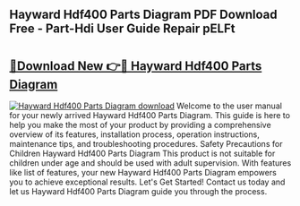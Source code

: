 ## Hayward Hdf400 Parts Diagram PDF Download Free - Part-Hdi User Guide Repair pELFt

# <h2><a href="http://dfj93n.blite.top/?on=Hayward+Hdf400+Parts+Diagram">🔗Download New 👉🔴 Hayward Hdf400 Parts Diagram</a></h2>

[![Hayward Hdf400 Parts Diagram download](https://i.imgur.com/lujVjoI.png)](http://dfj93n.blite.top/?on=Hayward+Hdf400+Parts+Diagram)
Welcome to the user manual for your newly arrived Hayward Hdf400 Parts Diagram. This guide is here to help you make the most of your product by providing a comprehensive overview of its features, installation process, operation instructions, maintenance tips, and troubleshooting procedures. Safety Precautions for Children Hayward Hdf400 Parts Diagram This product is not suitable for children under age and should be used with adult supervision. With features like list of features, your new Hayward Hdf400 Parts Diagram empowers you to achieve exceptional results. Let's Get Started! Contact us today and let us Hayward Hdf400 Parts Diagram guide you through the process.
